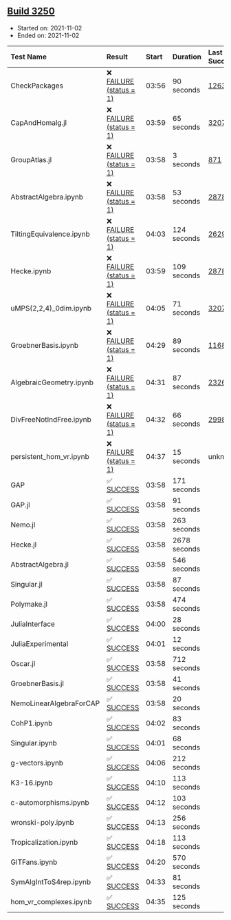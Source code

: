 ## [Build 3250](https://oscarci.mathematik.uni-kl.de/job/oscar-stable/3250/)

* Started on: 2021-11-02
* Ended on: 2021-11-02

| Test Name    | Result | Start | Duration | Last Success | First Failure |
|:-------------|:-------|:------|:---------|:-------------|:--------------|
| CheckPackages | ❌ [FAILURE (status = 1)](https://oscarci.mathematik.uni-kl.de/job/oscar-stable/3250/artifact/logs/build-3250/CheckPackages.log) | 03:56 | 90 seconds | [1263](https://oscarci.mathematik.uni-kl.de/job/oscar-stable/1263/) | [1264](https://oscarci.mathematik.uni-kl.de/job/oscar-stable/1264/) |
| CapAndHomalg.jl | ❌ [FAILURE (status = 1)](https://oscarci.mathematik.uni-kl.de/job/oscar-stable/3250/artifact/logs/build-3250/CapAndHomalg.jl.log) | 03:59 | 65 seconds | [3207](https://oscarci.mathematik.uni-kl.de/job/oscar-stable/3207/) | [3208](https://oscarci.mathematik.uni-kl.de/job/oscar-stable/3208/) |
| GroupAtlas.jl | ❌ [FAILURE (status = 1)](https://oscarci.mathematik.uni-kl.de/job/oscar-stable/3250/artifact/logs/build-3250/GroupAtlas.jl.log) | 03:58 | 3 seconds | [871](https://oscarci.mathematik.uni-kl.de/job/oscar-stable/871/) | [872](https://oscarci.mathematik.uni-kl.de/job/oscar-stable/872/) |
| AbstractAlgebra.ipynb | ❌ [FAILURE (status = 1)](https://oscarci.mathematik.uni-kl.de/job/oscar-stable/3250/artifact/logs/build-3250/AbstractAlgebra.ipynb.log) | 03:58 | 53 seconds | [2878](https://oscarci.mathematik.uni-kl.de/job/oscar-stable/2878/) | [2879](https://oscarci.mathematik.uni-kl.de/job/oscar-stable/2879/) |
| TiltingEquivalence.ipynb | ❌ [FAILURE (status = 1)](https://oscarci.mathematik.uni-kl.de/job/oscar-stable/3250/artifact/logs/build-3250/TiltingEquivalence.ipynb.log) | 04:03 | 124 seconds | [2629](https://oscarci.mathematik.uni-kl.de/job/oscar-stable/2629/) | [2630](https://oscarci.mathematik.uni-kl.de/job/oscar-stable/2630/) |
| Hecke.ipynb | ❌ [FAILURE (status = 1)](https://oscarci.mathematik.uni-kl.de/job/oscar-stable/3250/artifact/logs/build-3250/Hecke.ipynb.log) | 03:59 | 109 seconds | [2878](https://oscarci.mathematik.uni-kl.de/job/oscar-stable/2878/) | [2879](https://oscarci.mathematik.uni-kl.de/job/oscar-stable/2879/) |
| uMPS(2,2,4)_0dim.ipynb | ❌ [FAILURE (status = 1)](https://oscarci.mathematik.uni-kl.de/job/oscar-stable/3250/artifact/logs/build-3250/uMPS-2-2-4-_0dim.ipynb.log) | 04:05 | 71 seconds | [3207](https://oscarci.mathematik.uni-kl.de/job/oscar-stable/3207/) | [3208](https://oscarci.mathematik.uni-kl.de/job/oscar-stable/3208/) |
| GroebnerBasis.ipynb | ❌ [FAILURE (status = 1)](https://oscarci.mathematik.uni-kl.de/job/oscar-stable/3250/artifact/logs/build-3250/GroebnerBasis.ipynb.log) | 04:29 | 89 seconds | [1168](https://oscarci.mathematik.uni-kl.de/job/oscar-stable/1168/) | [1169](https://oscarci.mathematik.uni-kl.de/job/oscar-stable/1169/) |
| AlgebraicGeometry.ipynb | ❌ [FAILURE (status = 1)](https://oscarci.mathematik.uni-kl.de/job/oscar-stable/3250/artifact/logs/build-3250/AlgebraicGeometry.ipynb.log) | 04:31 | 87 seconds | [2326](https://oscarci.mathematik.uni-kl.de/job/oscar-stable/2326/) | [2327](https://oscarci.mathematik.uni-kl.de/job/oscar-stable/2327/) |
| DivFreeNotIndFree.ipynb | ❌ [FAILURE (status = 1)](https://oscarci.mathematik.uni-kl.de/job/oscar-stable/3250/artifact/logs/build-3250/DivFreeNotIndFree.ipynb.log) | 04:32 | 66 seconds | [2998](https://oscarci.mathematik.uni-kl.de/job/oscar-stable/2998/) | [2999](https://oscarci.mathematik.uni-kl.de/job/oscar-stable/2999/) |
| persistent_hom_vr.ipynb | ❌ [FAILURE (status = 1)](https://oscarci.mathematik.uni-kl.de/job/oscar-stable/3250/artifact/logs/build-3250/persistent_hom_vr.ipynb.log) | 04:37 | 15 seconds | unknown | unknown |
| GAP | ✅ [SUCCESS](https://oscarci.mathematik.uni-kl.de/job/oscar-stable/3250/artifact/logs/build-3250/GAP.log) | 03:58 | 171 seconds |  |  |
| GAP.jl | ✅ [SUCCESS](https://oscarci.mathematik.uni-kl.de/job/oscar-stable/3250/artifact/logs/build-3250/GAP.jl.log) | 03:58 | 91 seconds |  |  |
| Nemo.jl | ✅ [SUCCESS](https://oscarci.mathematik.uni-kl.de/job/oscar-stable/3250/artifact/logs/build-3250/Nemo.jl.log) | 03:58 | 263 seconds |  |  |
| Hecke.jl | ✅ [SUCCESS](https://oscarci.mathematik.uni-kl.de/job/oscar-stable/3250/artifact/logs/build-3250/Hecke.jl.log) | 03:58 | 2678 seconds |  |  |
| AbstractAlgebra.jl | ✅ [SUCCESS](https://oscarci.mathematik.uni-kl.de/job/oscar-stable/3250/artifact/logs/build-3250/AbstractAlgebra.jl.log) | 03:58 | 546 seconds |  |  |
| Singular.jl | ✅ [SUCCESS](https://oscarci.mathematik.uni-kl.de/job/oscar-stable/3250/artifact/logs/build-3250/Singular.jl.log) | 03:58 | 87 seconds |  |  |
| Polymake.jl | ✅ [SUCCESS](https://oscarci.mathematik.uni-kl.de/job/oscar-stable/3250/artifact/logs/build-3250/Polymake.jl.log) | 03:58 | 474 seconds |  |  |
| JuliaInterface | ✅ [SUCCESS](https://oscarci.mathematik.uni-kl.de/job/oscar-stable/3250/artifact/logs/build-3250/JuliaInterface.log) | 04:00 | 28 seconds |  |  |
| JuliaExperimental | ✅ [SUCCESS](https://oscarci.mathematik.uni-kl.de/job/oscar-stable/3250/artifact/logs/build-3250/JuliaExperimental.log) | 04:01 | 12 seconds |  |  |
| Oscar.jl | ✅ [SUCCESS](https://oscarci.mathematik.uni-kl.de/job/oscar-stable/3250/artifact/logs/build-3250/Oscar.jl.log) | 03:58 | 712 seconds |  |  |
| GroebnerBasis.jl | ✅ [SUCCESS](https://oscarci.mathematik.uni-kl.de/job/oscar-stable/3250/artifact/logs/build-3250/GroebnerBasis.jl.log) | 03:58 | 41 seconds |  |  |
| NemoLinearAlgebraForCAP | ✅ [SUCCESS](https://oscarci.mathematik.uni-kl.de/job/oscar-stable/3250/artifact/logs/build-3250/NemoLinearAlgebraForCAP.log) | 03:58 | 20 seconds |  |  |
| CohP1.ipynb | ✅ [SUCCESS](https://oscarci.mathematik.uni-kl.de/job/oscar-stable/3250/artifact/logs/build-3250/CohP1.ipynb.log) | 04:02 | 83 seconds |  |  |
| Singular.ipynb | ✅ [SUCCESS](https://oscarci.mathematik.uni-kl.de/job/oscar-stable/3250/artifact/logs/build-3250/Singular.ipynb.log) | 04:01 | 68 seconds |  |  |
| g-vectors.ipynb | ✅ [SUCCESS](https://oscarci.mathematik.uni-kl.de/job/oscar-stable/3250/artifact/logs/build-3250/g-vectors.ipynb.log) | 04:06 | 212 seconds |  |  |
| K3-16.ipynb | ✅ [SUCCESS](https://oscarci.mathematik.uni-kl.de/job/oscar-stable/3250/artifact/logs/build-3250/K3-16.ipynb.log) | 04:10 | 113 seconds |  |  |
| c-automorphisms.ipynb | ✅ [SUCCESS](https://oscarci.mathematik.uni-kl.de/job/oscar-stable/3250/artifact/logs/build-3250/c-automorphisms.ipynb.log) | 04:12 | 103 seconds |  |  |
| wronski-poly.ipynb | ✅ [SUCCESS](https://oscarci.mathematik.uni-kl.de/job/oscar-stable/3250/artifact/logs/build-3250/wronski-poly.ipynb.log) | 04:13 | 256 seconds |  |  |
| Tropicalization.ipynb | ✅ [SUCCESS](https://oscarci.mathematik.uni-kl.de/job/oscar-stable/3250/artifact/logs/build-3250/Tropicalization.ipynb.log) | 04:18 | 113 seconds |  |  |
| GITFans.ipynb | ✅ [SUCCESS](https://oscarci.mathematik.uni-kl.de/job/oscar-stable/3250/artifact/logs/build-3250/GITFans.ipynb.log) | 04:20 | 570 seconds |  |  |
| SymAlgIntToS4rep.ipynb | ✅ [SUCCESS](https://oscarci.mathematik.uni-kl.de/job/oscar-stable/3250/artifact/logs/build-3250/SymAlgIntToS4rep.ipynb.log) | 04:33 | 81 seconds |  |  |
| hom_vr_complexes.ipynb | ✅ [SUCCESS](https://oscarci.mathematik.uni-kl.de/job/oscar-stable/3250/artifact/logs/build-3250/hom_vr_complexes.ipynb.log) | 04:35 | 125 seconds |  |  |
